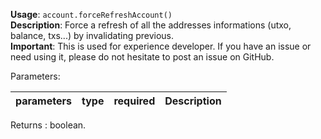 **Usage**: `account.forceRefreshAccount()`  
**Description**: Force a refresh of all the addresses informations (utxo, balance, txs...) by invalidating previous.  
**Important**: This is used for experience developer. If you have an issue or need using it, please do not hesitate to post an issue on GitHub.

Parameters:

| parameters | type | required | Description |
| ---------- | ---- | -------- | ----------- |

Returns : boolean.
